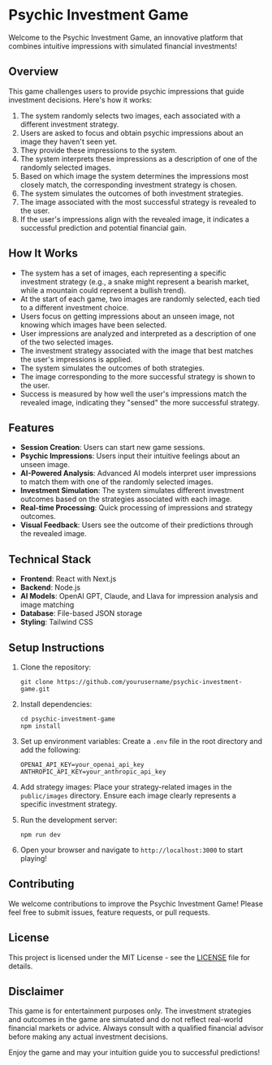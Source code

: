 # Psychic Investment Game

Welcome to the Psychic Investment Game, an innovative platform that combines intuitive impressions with simulated financial investments!

## Overview

This game challenges users to provide psychic impressions that guide investment decisions. Here's how it works:

1. The system randomly selects two images, each associated with a different investment strategy.
2. Users are asked to focus and obtain psychic impressions about an image they haven't seen yet.
3. They provide these impressions to the system.
4. The system interprets these impressions as a description of one of the randomly selected images.
5. Based on which image the system determines the impressions most closely match, the corresponding investment strategy is chosen.
6. The system simulates the outcomes of both investment strategies.
7. The image associated with the most successful strategy is revealed to the user.
8. If the user's impressions align with the revealed image, it indicates a successful prediction and potential financial gain.

## How It Works

- The system has a set of images, each representing a specific investment strategy (e.g., a snake might represent a bearish market, while a mountain could represent a bullish trend).
- At the start of each game, two images are randomly selected, each tied to a different investment choice.
- Users focus on getting impressions about an unseen image, not knowing which images have been selected.
- User impressions are analyzed and interpreted as a description of one of the two selected images.
- The investment strategy associated with the image that best matches the user's impressions is applied.
- The system simulates the outcomes of both strategies.
- The image corresponding to the more successful strategy is shown to the user.
- Success is measured by how well the user's impressions match the revealed image, indicating they "sensed" the more successful strategy.

## Features

- **Session Creation**: Users can start new game sessions.
- **Psychic Impressions**: Users input their intuitive feelings about an unseen image.
- **AI-Powered Analysis**: Advanced AI models interpret user impressions to match them with one of the randomly selected images.
- **Investment Simulation**: The system simulates different investment outcomes based on the strategies associated with each image.
- **Real-time Processing**: Quick processing of impressions and strategy outcomes.
- **Visual Feedback**: Users see the outcome of their predictions through the revealed image.

## Technical Stack

- **Frontend**: React with Next.js
- **Backend**: Node.js
- **AI Models**: OpenAI GPT, Claude, and Llava for impression analysis and image matching
- **Database**: File-based JSON storage
- **Styling**: Tailwind CSS

## Setup Instructions

1. Clone the repository:
   ```
   git clone https://github.com/yourusername/psychic-investment-game.git
   ```

2. Install dependencies:
   ```
   cd psychic-investment-game
   npm install
   ```

3. Set up environment variables:
   Create a `.env` file in the root directory and add the following:
   ```
   OPENAI_API_KEY=your_openai_api_key
   ANTHROPIC_API_KEY=your_anthropic_api_key
   ```

4. Add strategy images:
   Place your strategy-related images in the `public/images` directory. Ensure each image clearly represents a specific investment strategy.

5. Run the development server:
   ```
   npm run dev
   ```

6. Open your browser and navigate to `http://localhost:3000` to start playing!

## Contributing

We welcome contributions to improve the Psychic Investment Game! Please feel free to submit issues, feature requests, or pull requests.

## License

This project is licensed under the MIT License - see the [LICENSE](LICENSE) file for details.

## Disclaimer

This game is for entertainment purposes only. The investment strategies and outcomes in the game are simulated and do not reflect real-world financial markets or advice. Always consult with a qualified financial advisor before making any actual investment decisions.

Enjoy the game and may your intuition guide you to successful predictions!
